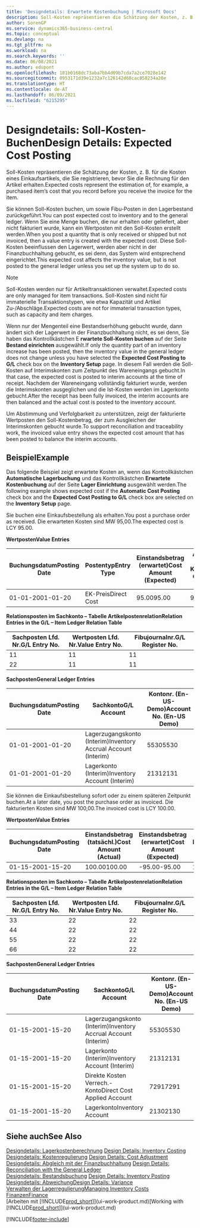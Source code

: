 ```yaml
---
title: 'Designdetails: Erwartete Kostenbuchung | Microsoft Docs'
description: Soll-Kosten repräsentieren die Schätzung der Kosten, z. B. für die Kosten eines Einkaufsartikels, die Sie registrieren, bevor Sie die Rechnung für den Artikel erhalten.
author: SorenGP
ms.service: dynamics365-business-central
ms.topic: conceptual
ms.devlang: na
ms.tgt_pltfrm: na
ms.workload: na
ms.search.keywords: ''
ms.date: 06/08/2021
ms.author: edupont
ms.openlocfilehash: 181b0168dc73aba7bb4d09b7cda7a2ce7028e142
ms.sourcegitcommit: 0953171d39e1232a7c126142d68cac858234a20e
ms.translationtype: HT
ms.contentlocale: de-AT
ms.lasthandoff: 06/09/2021
ms.locfileid: "6215295"
---
```

# <a name="design-details-expected-cost-posting"></a><span data-ttu-id="e5a24-103">Designdetails: Soll-Kosten-Buchen</span><span class="sxs-lookup"><span data-stu-id="e5a24-103">Design Details: Expected Cost Posting</span></span>
<span data-ttu-id="e5a24-104">Soll-Kosten repräsentieren die Schätzung der Kosten, z. B. für die Kosten eines Einkaufsartikels, die Sie registrieren, bevor Sie die Rechnung für den Artikel erhalten.</span><span class="sxs-lookup"><span data-stu-id="e5a24-104">Expected costs represent the estimation of, for example, a purchased item’s cost that you record before you receive the invoice for the item.</span></span>  

 <span data-ttu-id="e5a24-105">Sie können Soll-Kosten buchen, um sowie Fibu-Posten in den Lagerbestand zurückgeführt.</span><span class="sxs-lookup"><span data-stu-id="e5a24-105">You can post expected cost to inventory and to the general ledger.</span></span> <span data-ttu-id="e5a24-106">Wenn Sie eine Menge buchen, die nur erhalten oder geliefert, aber nicht fakturiert wurde, kann ein Wertposten mit den Soll-Kosten erstellt werden.</span><span class="sxs-lookup"><span data-stu-id="e5a24-106">When you post a quantity that is only received or shipped but not invoiced, then a value entry is created with the expected cost.</span></span> <span data-ttu-id="e5a24-107">Diese Soll-Kosten beeinflussen den Lagerwert, werden aber nicht in der Finanzbuchhaltung gebucht, es sei denn, das System wird entsprechend eingerichtet.</span><span class="sxs-lookup"><span data-stu-id="e5a24-107">This expected cost affects the inventory value, but is not posted to the general ledger unless you set up the system up to do so.</span></span>  

> [!NOTE]  
>  <span data-ttu-id="e5a24-108">Soll-Kosten werden nur für Artikeltransaktionen verwaltet.</span><span class="sxs-lookup"><span data-stu-id="e5a24-108">Expected costs are only managed for item transactions.</span></span> <span data-ttu-id="e5a24-109">Soll-Kosten sind nicht für immaterielle Transaktionstypen, wie etwa Kapazität und Artikel Zu-/Abschläge.</span><span class="sxs-lookup"><span data-stu-id="e5a24-109">Expected costs are not for immaterial transaction types, such as capacity and item charges.</span></span>  

 <span data-ttu-id="e5a24-110">Wenn nur der Mengenteil eine Bestandserhöhung gebucht wurde, dann ändert sich der Lagerwert in der Finanzbuchhaltung nicht, es sei denn, Sie haben das Kontrollkästchen E **rwartete Soll-Kosten buchen** auf der Seite **Bestand einrichten** ausgewählt.</span><span class="sxs-lookup"><span data-stu-id="e5a24-110">If only the quantity part of an inventory increase has been posted, then the inventory value in the general ledger does not change unless you have selected the **Expected Cost Posting to G/L** check box on the **Inventory Setup** page.</span></span> <span data-ttu-id="e5a24-111">In diesem Fall werden die Soll-Kosten auf Interimskonten zum Zeitpunkt des Wareneingangs gebucht.</span><span class="sxs-lookup"><span data-stu-id="e5a24-111">In that case, the expected cost is posted to interim accounts at the time of receipt.</span></span> <span data-ttu-id="e5a24-112">Nachdem der Wareneingang vollständig fakturiert wurde, werden die Interimskonten ausgeglichen und die Ist-Kosten werden im Lagerkonto gebucht.</span><span class="sxs-lookup"><span data-stu-id="e5a24-112">After the receipt has been fully invoiced, the interim accounts are then balanced and the actual cost is posted to the inventory account.</span></span>  

 <span data-ttu-id="e5a24-113">Um Abstimmung und Verfolgbarkeit zu unterstützen, zeigt der fakturierte Wertposten den Soll-Kostenbetrag, der zum Ausgleichen der Interimskonten gebucht wurde.</span><span class="sxs-lookup"><span data-stu-id="e5a24-113">To support reconciliation and traceability work, the invoiced value entry shows the expected cost amount that has been posted to balance the interim accounts.</span></span>  

## <a name="example"></a><span data-ttu-id="e5a24-114">Beispiel</span><span class="sxs-lookup"><span data-stu-id="e5a24-114">Example</span></span>  
 <span data-ttu-id="e5a24-115">Das folgende Beispiel zeigt erwartete Kosten an, wenn das Kontrollkästchen **Automatische Lagerbuchung** und das Kontrollkästchen **Erwartete Kostenbuchung** auf der Seite **Lager Einrichtung** ausgewählt werden.</span><span class="sxs-lookup"><span data-stu-id="e5a24-115">The following example shows expected cost if the **Automatic Cost Posting** check box and the **Expected Cost Posting to G/L** check box are selected on the **Inventory Setup** page.</span></span>  

 <span data-ttu-id="e5a24-116">Sie buchen eine Einkaufsbestellung als erhalten.</span><span class="sxs-lookup"><span data-stu-id="e5a24-116">You post a purchase order as received.</span></span> <span data-ttu-id="e5a24-117">Die erwarteten Kosten sind MW 95,00.</span><span class="sxs-lookup"><span data-stu-id="e5a24-117">The expected cost is LCY 95.00.</span></span>  

 <span data-ttu-id="e5a24-118">**Wertposten**</span><span class="sxs-lookup"><span data-stu-id="e5a24-118">**Value Entries**</span></span>  

|<span data-ttu-id="e5a24-119">Buchungsdatum</span><span class="sxs-lookup"><span data-stu-id="e5a24-119">Posting Date</span></span>|<span data-ttu-id="e5a24-120">Postentyp</span><span class="sxs-lookup"><span data-stu-id="e5a24-120">Entry Type</span></span>|<span data-ttu-id="e5a24-121">Einstandsbetrag (erwartet)</span><span class="sxs-lookup"><span data-stu-id="e5a24-121">Cost Amount (Expected)</span></span>|<span data-ttu-id="e5a24-122">Auf Sachkonto geb. Soll-Kosten</span><span class="sxs-lookup"><span data-stu-id="e5a24-122">Expected Cost Posted to G/L</span></span>|<span data-ttu-id="e5a24-123">Soll-Kosten</span><span class="sxs-lookup"><span data-stu-id="e5a24-123">Expected Cost</span></span>|<span data-ttu-id="e5a24-124">Artikelposten Lfd. Nr.</span><span class="sxs-lookup"><span data-stu-id="e5a24-124">Item Ledger Entry No.</span></span>|<span data-ttu-id="e5a24-125">Lfd. Nr.</span><span class="sxs-lookup"><span data-stu-id="e5a24-125">Entry No.</span></span>|  
|------------------|----------------|------------------------------|----------------------------------|-------------------|---------------------------|---------------|  
|<span data-ttu-id="e5a24-126">01-01-20</span><span class="sxs-lookup"><span data-stu-id="e5a24-126">01-01-20</span></span>|<span data-ttu-id="e5a24-127">EK-Preis</span><span class="sxs-lookup"><span data-stu-id="e5a24-127">Direct Cost</span></span>|<span data-ttu-id="e5a24-128">95.00</span><span class="sxs-lookup"><span data-stu-id="e5a24-128">95.00</span></span>|<span data-ttu-id="e5a24-129">95.00</span><span class="sxs-lookup"><span data-stu-id="e5a24-129">95.00</span></span>|<span data-ttu-id="e5a24-130">Ja</span><span class="sxs-lookup"><span data-stu-id="e5a24-130">Yes</span></span>|<span data-ttu-id="e5a24-131">1</span><span class="sxs-lookup"><span data-stu-id="e5a24-131">1</span></span>|<span data-ttu-id="e5a24-132">1</span><span class="sxs-lookup"><span data-stu-id="e5a24-132">1</span></span>|  

 <span data-ttu-id="e5a24-133">**Relationsposten im Sachkonto – Tabelle Artikelpostenrelation**</span><span class="sxs-lookup"><span data-stu-id="e5a24-133">**Relation Entries in the G/L – Item Ledger Relation Table**</span></span>  

|<span data-ttu-id="e5a24-134">Sachposten Lfd. Nr.</span><span class="sxs-lookup"><span data-stu-id="e5a24-134">G/L Entry No.</span></span>|<span data-ttu-id="e5a24-135">Wertposten Lfd. Nr.</span><span class="sxs-lookup"><span data-stu-id="e5a24-135">Value Entry No.</span></span>|<span data-ttu-id="e5a24-136">Fibujournalnr.</span><span class="sxs-lookup"><span data-stu-id="e5a24-136">G/L Register No.</span></span>|  
|--------------------|---------------------|-----------------------|  
|<span data-ttu-id="e5a24-137">1</span><span class="sxs-lookup"><span data-stu-id="e5a24-137">1</span></span>|<span data-ttu-id="e5a24-138">1</span><span class="sxs-lookup"><span data-stu-id="e5a24-138">1</span></span>|<span data-ttu-id="e5a24-139">1</span><span class="sxs-lookup"><span data-stu-id="e5a24-139">1</span></span>|  
|<span data-ttu-id="e5a24-140">2</span><span class="sxs-lookup"><span data-stu-id="e5a24-140">2</span></span>|<span data-ttu-id="e5a24-141">1</span><span class="sxs-lookup"><span data-stu-id="e5a24-141">1</span></span>|<span data-ttu-id="e5a24-142">1</span><span class="sxs-lookup"><span data-stu-id="e5a24-142">1</span></span>|  

 <span data-ttu-id="e5a24-143">**Sachposten**</span><span class="sxs-lookup"><span data-stu-id="e5a24-143">**General Ledger Entries**</span></span>  

|<span data-ttu-id="e5a24-144">Buchungsdatum</span><span class="sxs-lookup"><span data-stu-id="e5a24-144">Posting Date</span></span>|<span data-ttu-id="e5a24-145">Sachkonto</span><span class="sxs-lookup"><span data-stu-id="e5a24-145">G/L Account</span></span>|<span data-ttu-id="e5a24-146">Kontonr. (En-US-Demo)</span><span class="sxs-lookup"><span data-stu-id="e5a24-146">Account No. (En-US Demo)</span></span>|<span data-ttu-id="e5a24-147">Betrag</span><span class="sxs-lookup"><span data-stu-id="e5a24-147">Amount</span></span>|<span data-ttu-id="e5a24-148">Lfd. Nr.</span><span class="sxs-lookup"><span data-stu-id="e5a24-148">Entry No.</span></span>|  
|------------------|------------------|---------------------------------|------------|---------------|  
|<span data-ttu-id="e5a24-149">01-01-20</span><span class="sxs-lookup"><span data-stu-id="e5a24-149">01-01-20</span></span>|<span data-ttu-id="e5a24-150">Lagerzugangskonto (Interim)</span><span class="sxs-lookup"><span data-stu-id="e5a24-150">Inventory Accrual Account (Interim)</span></span>|<span data-ttu-id="e5a24-151">5530</span><span class="sxs-lookup"><span data-stu-id="e5a24-151">5530</span></span>|<span data-ttu-id="e5a24-152">-95.00</span><span class="sxs-lookup"><span data-stu-id="e5a24-152">-95.00</span></span>|<span data-ttu-id="e5a24-153">2</span><span class="sxs-lookup"><span data-stu-id="e5a24-153">2</span></span>|  
|<span data-ttu-id="e5a24-154">01-01-20</span><span class="sxs-lookup"><span data-stu-id="e5a24-154">01-01-20</span></span>|<span data-ttu-id="e5a24-155">Lagerkonto (Interim)</span><span class="sxs-lookup"><span data-stu-id="e5a24-155">Inventory Account (Interim)</span></span>|<span data-ttu-id="e5a24-156">2131</span><span class="sxs-lookup"><span data-stu-id="e5a24-156">2131</span></span>|<span data-ttu-id="e5a24-157">95.00</span><span class="sxs-lookup"><span data-stu-id="e5a24-157">95.00</span></span>|<span data-ttu-id="e5a24-158">1</span><span class="sxs-lookup"><span data-stu-id="e5a24-158">1</span></span>|  

 <span data-ttu-id="e5a24-159">Sie können die Einkaufsbestellung sofort oder zu einem späteren Zeitpunkt buchen.</span><span class="sxs-lookup"><span data-stu-id="e5a24-159">At a later date, you post the purchase order as invoiced.</span></span> <span data-ttu-id="e5a24-160">Die fakturierten Kosten sind MW 100,00.</span><span class="sxs-lookup"><span data-stu-id="e5a24-160">The invoiced cost is LCY 100.00.</span></span>  

 <span data-ttu-id="e5a24-161">**Wertposten**</span><span class="sxs-lookup"><span data-stu-id="e5a24-161">**Value Entries**</span></span>  

|<span data-ttu-id="e5a24-162">Buchungsdatum</span><span class="sxs-lookup"><span data-stu-id="e5a24-162">Posting Date</span></span>|<span data-ttu-id="e5a24-163">Einstandsbetrag (tatsächl.)</span><span class="sxs-lookup"><span data-stu-id="e5a24-163">Cost Amount (Actual)</span></span>|<span data-ttu-id="e5a24-164">Einstandsbetrag (erwartet)</span><span class="sxs-lookup"><span data-stu-id="e5a24-164">Cost Amount (Expected)</span></span>|<span data-ttu-id="e5a24-165">Gebuchte Lagerregulierung an G/L</span><span class="sxs-lookup"><span data-stu-id="e5a24-165">Cost Posted to G/L</span></span>|<span data-ttu-id="e5a24-166">Soll-Kosten</span><span class="sxs-lookup"><span data-stu-id="e5a24-166">Expected Cost</span></span>|<span data-ttu-id="e5a24-167">Artikelposten Lfd. Nr.</span><span class="sxs-lookup"><span data-stu-id="e5a24-167">Item Ledger Entry No.</span></span>|<span data-ttu-id="e5a24-168">Lfd. Nr.</span><span class="sxs-lookup"><span data-stu-id="e5a24-168">Entry No.</span></span>|  
|------------------|----------------------------|------------------------------|-------------------------|-------------------|---------------------------|---------------|  
|<span data-ttu-id="e5a24-169">01-15-20</span><span class="sxs-lookup"><span data-stu-id="e5a24-169">01-15-20</span></span>|<span data-ttu-id="e5a24-170">100.00</span><span class="sxs-lookup"><span data-stu-id="e5a24-170">100.00</span></span>|<span data-ttu-id="e5a24-171">-95.00</span><span class="sxs-lookup"><span data-stu-id="e5a24-171">-95.00</span></span>|<span data-ttu-id="e5a24-172">100.00</span><span class="sxs-lookup"><span data-stu-id="e5a24-172">100.00</span></span>|<span data-ttu-id="e5a24-173">Nein</span><span class="sxs-lookup"><span data-stu-id="e5a24-173">No</span></span>|<span data-ttu-id="e5a24-174">1</span><span class="sxs-lookup"><span data-stu-id="e5a24-174">1</span></span>|<span data-ttu-id="e5a24-175">2</span><span class="sxs-lookup"><span data-stu-id="e5a24-175">2</span></span>|  

 <span data-ttu-id="e5a24-176">**Relationsposten im Sachkonto – Tabelle Artikelpostenrelation**</span><span class="sxs-lookup"><span data-stu-id="e5a24-176">**Relation Entries in the G/L – Item Ledger Relation Table**</span></span>  

|<span data-ttu-id="e5a24-177">Sachposten Lfd. Nr.</span><span class="sxs-lookup"><span data-stu-id="e5a24-177">G/L Entry No.</span></span>|<span data-ttu-id="e5a24-178">Wertposten Lfd. Nr.</span><span class="sxs-lookup"><span data-stu-id="e5a24-178">Value Entry No.</span></span>|<span data-ttu-id="e5a24-179">Fibujournalnr.</span><span class="sxs-lookup"><span data-stu-id="e5a24-179">G/L Register No.</span></span>|  
|--------------------|---------------------|-----------------------|  
|<span data-ttu-id="e5a24-180">3</span><span class="sxs-lookup"><span data-stu-id="e5a24-180">3</span></span>|<span data-ttu-id="e5a24-181">2</span><span class="sxs-lookup"><span data-stu-id="e5a24-181">2</span></span>|<span data-ttu-id="e5a24-182">2</span><span class="sxs-lookup"><span data-stu-id="e5a24-182">2</span></span>|  
|<span data-ttu-id="e5a24-183">4</span><span class="sxs-lookup"><span data-stu-id="e5a24-183">4</span></span>|<span data-ttu-id="e5a24-184">2</span><span class="sxs-lookup"><span data-stu-id="e5a24-184">2</span></span>|<span data-ttu-id="e5a24-185">2</span><span class="sxs-lookup"><span data-stu-id="e5a24-185">2</span></span>|  
|<span data-ttu-id="e5a24-186">5</span><span class="sxs-lookup"><span data-stu-id="e5a24-186">5</span></span>|<span data-ttu-id="e5a24-187">2</span><span class="sxs-lookup"><span data-stu-id="e5a24-187">2</span></span>|<span data-ttu-id="e5a24-188">2</span><span class="sxs-lookup"><span data-stu-id="e5a24-188">2</span></span>|  
|<span data-ttu-id="e5a24-189">6</span><span class="sxs-lookup"><span data-stu-id="e5a24-189">6</span></span>|<span data-ttu-id="e5a24-190">2</span><span class="sxs-lookup"><span data-stu-id="e5a24-190">2</span></span>|<span data-ttu-id="e5a24-191">2</span><span class="sxs-lookup"><span data-stu-id="e5a24-191">2</span></span>|  

 <span data-ttu-id="e5a24-192">**Sachposten**</span><span class="sxs-lookup"><span data-stu-id="e5a24-192">**General Ledger Entries**</span></span>  

|<span data-ttu-id="e5a24-193">Buchungsdatum</span><span class="sxs-lookup"><span data-stu-id="e5a24-193">Posting Date</span></span>|<span data-ttu-id="e5a24-194">Sachkonto</span><span class="sxs-lookup"><span data-stu-id="e5a24-194">G/L Account</span></span>|<span data-ttu-id="e5a24-195">Kontonr. (En-US-Demo)</span><span class="sxs-lookup"><span data-stu-id="e5a24-195">Account No. (En-US Demo)</span></span>|<span data-ttu-id="e5a24-196">Betrag</span><span class="sxs-lookup"><span data-stu-id="e5a24-196">Amount</span></span>|<span data-ttu-id="e5a24-197">Lfd. Nr.</span><span class="sxs-lookup"><span data-stu-id="e5a24-197">Entry No.</span></span>|  
|------------------|------------------|---------------------------------|------------|---------------|  
|<span data-ttu-id="e5a24-198">01-15-20</span><span class="sxs-lookup"><span data-stu-id="e5a24-198">01-15-20</span></span>|<span data-ttu-id="e5a24-199">Lagerzugangskonto (Interim)</span><span class="sxs-lookup"><span data-stu-id="e5a24-199">Inventory Accrual Account (Interim)</span></span>|<span data-ttu-id="e5a24-200">5530</span><span class="sxs-lookup"><span data-stu-id="e5a24-200">5530</span></span>|<span data-ttu-id="e5a24-201">95.00</span><span class="sxs-lookup"><span data-stu-id="e5a24-201">95.00</span></span>|<span data-ttu-id="e5a24-202">4</span><span class="sxs-lookup"><span data-stu-id="e5a24-202">4</span></span>|  
|<span data-ttu-id="e5a24-203">01-15-20</span><span class="sxs-lookup"><span data-stu-id="e5a24-203">01-15-20</span></span>|<span data-ttu-id="e5a24-204">Lagerkonto (Interim)</span><span class="sxs-lookup"><span data-stu-id="e5a24-204">Inventory Account (Interim)</span></span>|<span data-ttu-id="e5a24-205">2131</span><span class="sxs-lookup"><span data-stu-id="e5a24-205">2131</span></span>|<span data-ttu-id="e5a24-206">-95.00</span><span class="sxs-lookup"><span data-stu-id="e5a24-206">-95.00</span></span>|<span data-ttu-id="e5a24-207">3</span><span class="sxs-lookup"><span data-stu-id="e5a24-207">3</span></span>|  
|<span data-ttu-id="e5a24-208">01-15-20</span><span class="sxs-lookup"><span data-stu-id="e5a24-208">01-15-20</span></span>|<span data-ttu-id="e5a24-209">Direkte Kosten Verrech.-Konto</span><span class="sxs-lookup"><span data-stu-id="e5a24-209">Direct Cost Applied Account</span></span>|<span data-ttu-id="e5a24-210">7291</span><span class="sxs-lookup"><span data-stu-id="e5a24-210">7291</span></span>|<span data-ttu-id="e5a24-211">-100</span><span class="sxs-lookup"><span data-stu-id="e5a24-211">-100</span></span>|<span data-ttu-id="e5a24-212">6</span><span class="sxs-lookup"><span data-stu-id="e5a24-212">6</span></span>|  
|<span data-ttu-id="e5a24-213">01-15-20</span><span class="sxs-lookup"><span data-stu-id="e5a24-213">01-15-20</span></span>|<span data-ttu-id="e5a24-214">Lagerkonto</span><span class="sxs-lookup"><span data-stu-id="e5a24-214">Inventory Account</span></span>|<span data-ttu-id="e5a24-215">2130</span><span class="sxs-lookup"><span data-stu-id="e5a24-215">2130</span></span>|<span data-ttu-id="e5a24-216">100</span><span class="sxs-lookup"><span data-stu-id="e5a24-216">100</span></span>|<span data-ttu-id="e5a24-217">5</span><span class="sxs-lookup"><span data-stu-id="e5a24-217">5</span></span>|  

## <a name="see-also"></a><span data-ttu-id="e5a24-218">Siehe auch</span><span class="sxs-lookup"><span data-stu-id="e5a24-218">See Also</span></span>
 <span data-ttu-id="e5a24-219">[Designdetails: Lagerkostenberechnung](design-details-inventory-costing.md) </span><span class="sxs-lookup"><span data-stu-id="e5a24-219">[Design Details: Inventory Costing](design-details-inventory-costing.md) </span></span>  
 <span data-ttu-id="e5a24-220">[Designdetails: Kostenregulierung](design-details-cost-adjustment.md) </span><span class="sxs-lookup"><span data-stu-id="e5a24-220">[Design Details: Cost Adjustment](design-details-cost-adjustment.md) </span></span>  
 <span data-ttu-id="e5a24-221">[Designdetails: Abgleich mit der Finanzbuchhaltung](design-details-reconciliation-with-the-general-ledger.md) </span><span class="sxs-lookup"><span data-stu-id="e5a24-221">[Design Details: Reconciliation with the General Ledger](design-details-reconciliation-with-the-general-ledger.md) </span></span>  
 <span data-ttu-id="e5a24-222">[Designdetails: Bestandsbuchung](design-details-inventory-posting.md) </span><span class="sxs-lookup"><span data-stu-id="e5a24-222">[Design Details: Inventory Posting](design-details-inventory-posting.md) </span></span>  
 [<span data-ttu-id="e5a24-223">Designdetails: Abweichung</span><span class="sxs-lookup"><span data-stu-id="e5a24-223">Design Details: Variance</span></span>](design-details-variance.md)  
 [<span data-ttu-id="e5a24-224">Verwalten der Lagerregulierung</span><span class="sxs-lookup"><span data-stu-id="e5a24-224">Managing Inventory Costs</span></span>](finance-manage-inventory-costs.md)  
 [<span data-ttu-id="e5a24-225">Finanzen</span><span class="sxs-lookup"><span data-stu-id="e5a24-225">Finance</span></span>](finance.md)  
 <span data-ttu-id="e5a24-226">[Arbeiten mit [!INCLUDE[prod_short](includes/prod_short.md)]](ui-work-product.md)</span><span class="sxs-lookup"><span data-stu-id="e5a24-226">[Working with [!INCLUDE[prod_short](includes/prod_short.md)]](ui-work-product.md)</span></span>


[!INCLUDE[footer-include](includes/footer-banner.md)]